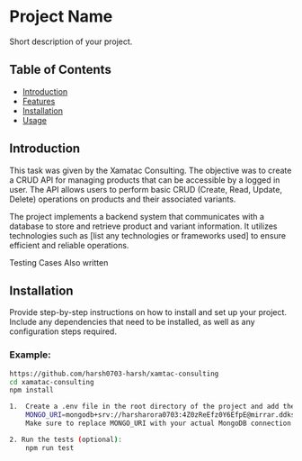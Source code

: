 # Project Name

Short description of your project.

## Table of Contents

- [Introduction](#introduction)
- [Features](#features)
- [Installation](#installation)
- [Usage](#usage)


## Introduction

This task was given by the Xamatac Consulting. The objective was to create a CRUD API for managing products that can be accessible by a logged in user. The API allows users to perform basic CRUD (Create, Read, Update, Delete) operations on products and their associated variants.

The project implements a backend system that communicates with a database to store and retrieve product and variant information. It utilizes technologies such as [list any technologies or frameworks used] to ensure efficient and reliable operations.

Testing Cases Also written



## Installation

Provide step-by-step instructions on how to install and set up your project. Include any dependencies that need to be installed, as well as any configuration steps required.

### Example:

```bash
https://github.com/harsh0703-harsh/xamtac-consulting
cd xamatac-consulting
npm install

1.  Create a .env file in the root directory of the project and add the following line to it:
    MONGO_URI=mongodb+srv://harsharora0703:4Z0zReEfz0Y6EfpE@mirrar.ddkshed.mongodb.net/
    Make sure to replace MONGO_URI with your actual MongoDB connection string. This .env file will allow the project to connect to your MongoDB database.

2. Run the tests (optional):
    npm run test

